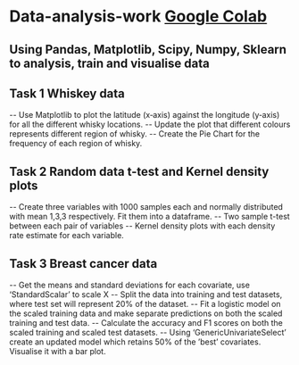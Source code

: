 # Data-analysis-work [Google Colab](https://colab.research.google.com/drive/1fZh3NuO5RfLht2chj6VqkNvqPTJvXuNq#scrollTo=BLNIx3NW4Xjj)

## Using Pandas, Matplotlib, Scipy, Numpy, Sklearn to analysis, train and visualise data

## Task 1 Whiskey data
-- Use Matplotlib to plot the latitude (x‐axis) against the longitude (y‐axis) for all the different whisky locations.
-- Update the plot that different colours represents different region of whisky.
-- Create the Pie Chart for the frequency of each region of whisky.

## Task 2 Random data t-test and Kernel density plots
-- Create three variables with 1000 samples each and normally distributed with mean 1,3,3 respectively. Fit them into a dataframe.
-- Two sample t-test between each pair of variables
-- Kernel density plots with each density rate estimate for each variable.

## Task 3 Breast cancer data
-- Get the means and standard deviations for each covariate, use ‘StandardScalar’ to scale X
-- Split the data into training and test datasets, where test set will represent 20% of the dataset.
-- Fit a logistic model on the scaled training data and make separate predictions on both the scaled training and test data.
-- Calculate the accuracy and F1 scores on both the scaled training and scaled test datasets.
-- Using ‘GenericUnivariateSelect’ create an updated model which retains 50% of the ’best’ covariates. Visualise it with a bar plot.

